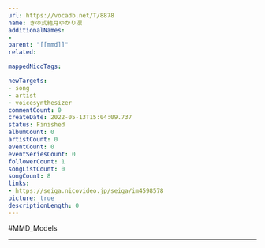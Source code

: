 ```yaml
---
url: https://vocadb.net/T/8878
name: きの式結月ゆかり凛
additionalNames: 
- 
parent: "[[mmd]]"
related:

mappedNicoTags:

newTargets:
- song
- artist
- voicesynthesizer
commentCount: 0
createDate: 2022-05-13T15:04:09.737
status: Finished
albumCount: 0
artistCount: 0
eventCount: 0
eventSeriesCount: 0
followerCount: 1
songListCount: 0
songCount: 8
links: 
- https://seiga.nicovideo.jp/seiga/im4598578
picture: true
descriptionLength: 0
---
```


#MMD_Models



---

